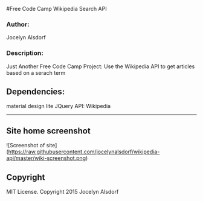 #Free Code Camp Wikipedia Search API
<h3>Author:</h3>
Jocelyn Alsdorf

<h3>Description:</h3>
Just Another Free Code Camp Project: Use the Wikipedia API to get articles based on a serach term

<h2>Dependencies:</h2>

material design lite
JQuery
API: Wikipedia



---------
## Site home screenshot

![Screenshot of site] (https://raw.githubusercontent.com/jocelynalsdorf/wikipedia-api/master/wiki-screenshot.png)


<h2>Copyright</h2>
MIT License. Copyright 2015  Jocelyn Alsdorf